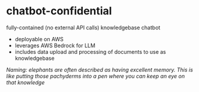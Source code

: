 # chatbot-confidential
fully-contained (no external API calls) knowledgebase chatbot

- deployable on AWS
- leverages AWS Bedrock for LLM
- includes data upload and processing of documents to use as knowledgebase

_Naming: elephants are often described as having excellent memory.  This is like putting those pachyderms into a pen where you can keep an eye on that knowledge_
